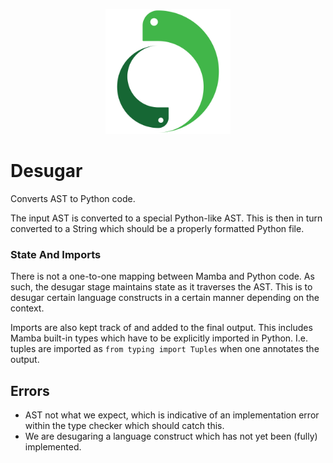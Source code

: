 <p align="center">
    <img src="../../image/logo.svg" height="200" alt="Mamba logo"/>
</p>

# Desugar

Converts AST to Python code.

The input AST is converted to a special Python-like AST. This is then in turn converted to a String which should be a
properly formatted Python file.

### State And Imports

There is not a one-to-one mapping between Mamba and Python code. As such, the desugar stage maintains state as it
traverses the AST. This is to desugar certain language constructs in a certain manner depending on the context.

Imports are also kept track of and added to the final output. This includes Mamba built-in types which have to be
explicitly imported in Python. I.e. tuples are imported as `from typing import Tuples` when one annotates the output.

## Errors

- AST not what we expect, which is indicative of an implementation error within the type checker which should catch
  this.
- We are desugaring a language construct which has not yet been (fully) implemented.
